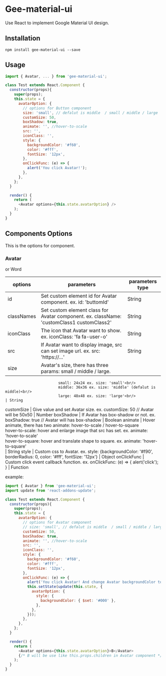 # Gee-material-ui

Use React to implement Google Material UI design.

## Installation

```
npm install gee-material-ui --save
```

## Usage

```js
import { Avatar, ... } from 'gee-material-ui';

class Test extends React.Component {
  constructor(props){
    super(props);
    this.state = {
      avatarOption: {
        // options for Button component
        size: 'small', // defalut is middle  / small / middle / large
        customSize: 50,
        boxShadow: true,
        animate: '', //hover-to-scale
        src: '',
        iconClass: '',
        style: {
          backgroundColor: '#f60',
          color: '#fff',
          fontSize: '12px',
        },
        onClickFunc: (e) => {
          alert('You click Avatar!');
        },
      },
    };
  }

  render() {
    return (
      <Avatar options={this.state.avatarOption} />
    );
  }
}
```

## Components Options

This is the options for component.

### Avatar

<Avatar options={{...}} /> or <Avatar options={{...}}>Word</Avatar>

options                   | parameters                                                          | parameters type
------------------------- | ------------------------------------------------------------------- | -------------------
id                        | Set custom element id for Avatar component. ex. id: 'buttomId'      | String
classNames                | Set custom element class for Avatar component. ex. className: 'customClass1 customClass2'   | String
iconClass                 | The icon that Avatar want to show. ex. iconClass: 'fa fa-user-o'    | String
src                       | If Avatar want to display image, src can set image url. ex. src: 'https://...' | String
size                      | Avatar's size, there has three params: small / middle / large.<br/>
                            small: 24x24 ex. size: 'small'<br/>
                            middle: 36x36 ex. size: 'middle' (defalut is middle)<br/>
                            large: 48x48 ex. size: 'large'<br/>                                 | String
customSize                | Give value and set Avatar size. ex. customSize: 50 // Avatar will be 50x50 | Number
boxShadow                 | If Avatar has box-shadow or not. ex. boxShadow: true // Avatar will has box-shadow | Boolean
animate                   | Hover animate, there has two animate: hover-to-scale / hover-to-square<br/>
                            hover-to-scale: hover and enlarge image that src has set. ex. animate: 'hover-to-scale'<br/>
                            hover-to-square: hover and translate shape to square. ex. animate: 'hover-to-square'<br/> | String
style                     | Custom css to Avatar.
                            ex. style: {backgroundColor: '#f90', borderRadius: 0, color: '#fff', fontSize: '12px'} | Object
onClickFunc               | Custom click event callback function. ex. onClickFunc: (e) => { alert('click'); } | Function

example:
```js
import { Avatar } from 'gee-material-ui';
import update from 'react-addons-update';

class Test extends React.Component {
  constructor(props){
    super(props);
    this.state = {
      avatarOption: {
        // options for Avatar component
        // size: 'small', // defalut is middle  / small / middle / large
        customSize: 50,
        boxShadow: true,
        animate: '', //hover-to-scale
        src: '',
        iconClass: '',
        style: {
          backgroundColor: '#f60',
          color: '#fff',
          fontSize: '12px',
        },
        onClickFunc: (e) => {
          alert('You click Avatar! And change Avatar backgroundColor to black');
          this.setState(update(this.state, {
            avatarOption: {
              style: {
                backgroundColor: { $set: '#000' },
              },
            },
          }));
        },
      },
    };
  }

  render() {
    return (
      <Avatar options={this.state.avatarOption}>B</Avatar>
      {/* B will be use like this.props.children in Avatar component */}
    );
  }
}
```
